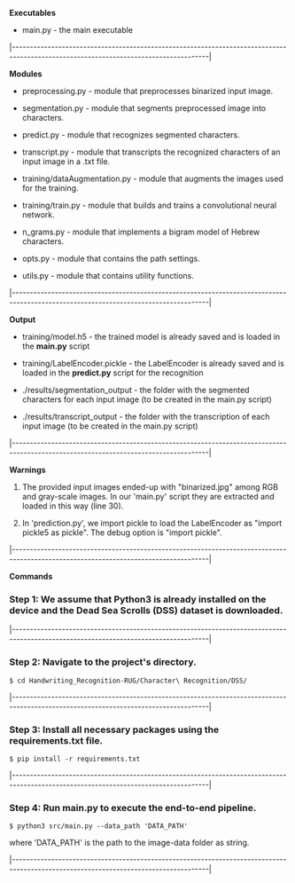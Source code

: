 **Executables**

  - main.py - the main executable

|-------------------------------------------------------------------------------------------------------------------------------------|

**Modules**

  - preprocessing.py - module that preprocesses binarized input image.
  - segmentation.py - module that segments preprocessed image into characters.
  - predict.py - module that recognizes segmented characters.
  - transcript.py - module that transcripts the recognized characters of an input image in a .txt file.
  
  - training/dataAugmentation.py - module that augments the images used for the training.
  - training/train.py - module that builds and trains a convolutional neural network. 
  - n_grams.py - module that implements a bigram model of Hebrew characters.
  
  - opts.py - module that contains the path settings.
  - utils.py - module that contains utility functions.

|-------------------------------------------------------------------------------------------------------------------------------------|

**Output**

  - training/model.h5 - the trained model is already saved and is loaded in the **main.py** script
  - training/LabelEncoder.pickle - the LabelEncoder is already saved and is loaded in the **predict.py** script for the recognition
  
  - ./results/segmentation_output - the folder with the segmented characters for each input image (to be created in the main.py script)
  - ./results/transcript_output - the folder with the transcription of each input image (to be created in the main.py script)

|-------------------------------------------------------------------------------------------------------------------------------------|

**Warnings**

 1. The provided input images ended-up with "binarized.jpg" among RGB and gray-scale images. In our 'main.py' script they are
    extracted and loaded in this way (line 30).
 
 2. In 'prediction.py', we import pickle to load the LabelEncoder as "import pickle5 as pickle". The debug option is "import pickle". 

|-------------------------------------------------------------------------------------------------------------------------------------|

**Commands** 

### Step 1: We assume that Python3 is already installed on the device and the Dead Sea Scrolls (DSS) dataset is downloaded.

|-------------------------------------------------------------------------------------------------------------------------------------|

### Step 2: Navigate to the project's directory.

	$ cd Handwriting_Recognition-RUG/Character\ Recognition/DSS/
	
|-------------------------------------------------------------------------------------------------------------------------------------|

### Step 3: Install all necessary packages using the requirements.txt file.

	$ pip install -r requirements.txt
	
|-------------------------------------------------------------------------------------------------------------------------------------|
	
### Step 4: Run main.py to execute the end-to-end pipeline.

	$ python3 src/main.py --data_path 'DATA_PATH'
	
  where 'DATA_PATH' is the path to the image-data folder as string.

|-------------------------------------------------------------------------------------------------------------------------------------|

